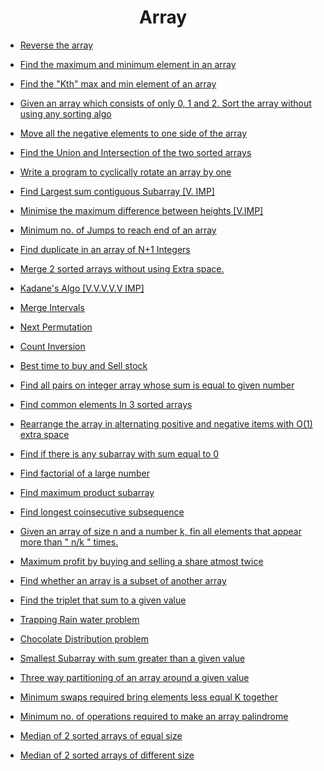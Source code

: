 <div Align="center"><h1>Array</h1></div>

- [Reverse the array](https://www.geeksforgeeks.org/write-a-program-to-reverse-an-array-or-string/)

- [Find the maximum and minimum element in an array](https://www.geeksforgeeks.org/maximum-and-minimum-in-an-array/)

- [Find the "Kth" max and min element of an array ](https://practice.geeksforgeeks.org/problems/kth-smallest-element5635/1)

- [Given an array which consists of only 0, 1 and 2. Sort the array without using any sorting algo](https://practice.geeksforgeeks.org/problems/sort-an-array-of-0s-1s-and-2s4231/1)

- [Move all the negative elements to one side of the array](https://www.geeksforgeeks.org/move-negative-numbers-beginning-positive-end-constant-extra-space/)

- [Find the Union and Intersection of the two sorted arrays](https://practice.geeksforgeeks.org/problems/union-of-two-arrays3538/1)

- [Write a program to cyclically rotate an array by one](https://practice.geeksforgeeks.org/problems/cyclically-rotate-an-array-by-one2614/1)

- [Find Largest sum contiguous Subarray [V. IMP]](https://practice.geeksforgeeks.org/problems/kadanes-algorithm-1587115620/1)

- [Minimise the maximum difference between heights [V.IMP]](https://practice.geeksforgeeks.org/problems/minimize-the-heights3351/1)

- [Minimum no. of Jumps to reach end of an array](https://practice.geeksforgeeks.org/problems/minimum-number-of-jumps-1587115620/1)

- [Find duplicate in an array of N+1 Integers](https://leetcode.com/problems/find-the-duplicate-number/)

- [Merge 2 sorted arrays without using Extra space.](https://practice.geeksforgeeks.org/problems/merge-two-sorted-arrays5135/1)

- [Kadane's Algo [V.V.V.V.V IMP]](https://practice.geeksforgeeks.org/problems/kadanes-algorithm-1587115620/1)

- [Merge Intervals](https://leetcode.com/problems/merge-intervals/)

- [Next Permutation](https://leetcode.com/problems/next-permutation/)

- [Count Inversion](https://practice.geeksforgeeks.org/problems/inversion-of-array-1587115620/1)

- [Best time to buy and Sell stock](https://leetcode.com/problems/best-time-to-buy-and-sell-stock/)

- [Find all pairs on integer array whose sum is equal to given number](https://practice.geeksforgeeks.org/problems/count-pairs-with-given-sum5022/1)

- [Find common elements In 3 sorted arrays](https://practice.geeksforgeeks.org/problems/common-elements1132/1)

- [Rearrange the array in alternating positive and negative items with O(1) extra space](https://www.geeksforgeeks.org/rearrange-array-alternating-positive-negative-items-o1-extra-space/)

- [Find if there is any subarray with sum equal to 0](https://practice.geeksforgeeks.org/problems/subarray-with-0-sum-1587115621/1)

- [Find factorial of a large number](https://practice.geeksforgeeks.org/problems/factorials-of-large-numbers2508/1)

- [Find maximum product subarray](https://practice.geeksforgeeks.org/problems/maximum-product-subarray3604/1)

- [Find longest coinsecutive subsequence](https://practice.geeksforgeeks.org/problems/longest-consecutive-subsequence2449/1)

- [Given an array of size n and a number k, fin all elements that appear more than " n/k " times.](https://www.geeksforgeeks.org/given-an-array-of-of-size-n-finds-all-the-elements-that-appear-more-than-nk-times/)

- [Maximum profit by buying and selling a share atmost twice](https://www.geeksforgeeks.org/maximum-profit-by-buying-and-selling-a-share-at-most-twice/)

- [Find whether an array is a subset of another array](https://practice.geeksforgeeks.org/problems/array-subset-of-another-array2317/1)

- [Find the triplet that sum to a given value](https://practice.geeksforgeeks.org/problems/triplet-sum-in-array-1587115621/1)

- [Trapping Rain water problem](https://practice.geeksforgeeks.org/problems/trapping-rain-water-1587115621/1)

- [Chocolate Distribution problem](https://practice.geeksforgeeks.org/problems/chocolate-distribution-problem3825/1)

- [Smallest Subarray with sum greater than a given value](https://practice.geeksforgeeks.org/problems/smallest-subarray-with-sum-greater-than-x5651/1)

- [Three way partitioning of an array around a given value](https://practice.geeksforgeeks.org/problems/three-way-partitioning/1)

- [Minimum swaps required bring elements less equal K together](https://practice.geeksforgeeks.org/problems/minimum-swaps-required-to-bring-all-elements-less-than-or-equal-to-k-together4847/1)

- [Minimum no. of operations required to make an array palindrome](https://practice.geeksforgeeks.org/problems/palindromic-array-1587115620/1)

- [Median of 2 sorted arrays of equal size](https://practice.geeksforgeeks.org/problems/find-the-median0527/1)

- [Median of 2 sorted arrays of different size](https://www.geeksforgeeks.org/median-of-two-sorted-arrays-of-different-sizes/)